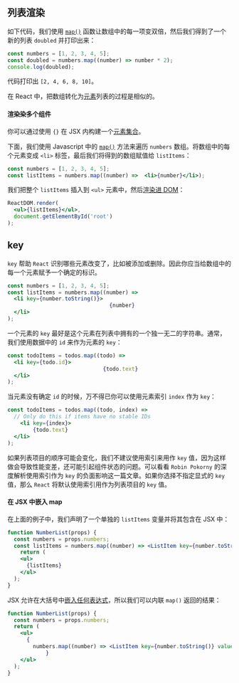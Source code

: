 ## 列表渲染

如下代码，我们使用 [`map()`](https://developer.mozilla.org/en-US/docs/Web/JavaScript/Reference/Global_Objects/Array/map) 函数让数组中的每一项变双倍，然后我们得到了一个新的列表 `doubled` 并打印出来：

```jsx
const numbers = [1, 2, 3, 4, 5];
const doubled = numbers.map((number) => number * 2);
console.log(doubled);
```

代码打印出 `[2, 4, 6, 8, 10]`。

在 React 中，把数组转化为[元素](https://zh-hans.reactjs.org/docs/rendering-elements.html)列表的过程是相似的。

#### 渲染染多个组件

你可以通过使用 `{}` 在 JSX 内构建一个[元素集合](https://zh-hans.reactjs.org/docs/introducing-jsx.html#embedding-expressions-in-jsx)。

下面，我们使用 Javascript 中的 [`map()`](https://developer.mozilla.org/en-US/docs/Web/JavaScript/Reference/Global_Objects/Array/map) 方法来遍历 `numbers` 数组。将数组中的每个元素变成 `<li>` 标签，最后我们将得到的数组赋值给 `listItems`：

```jsx
const numbers = [1, 2, 3, 4, 5];
const listItems = numbers.map((number) =>  <li>{number}</li>);
```

我们把整个 `listItems` 插入到 `<ul>` 元素中，然后[渲染进 DOM](https://zh-hans.reactjs.org/docs/rendering-elements.html#rendering-an-element-into-the-dom)：

```jsx
ReactDOM.render(
  <ul>{listItems}</ul>,  
  document.getElementById('root')
);
```

## key

`key` 帮助 `React` 识别哪些元素改变了，比如被添加或删除。因此你应当给数组中的每一个元素赋予一个确定的标识。

```jsx
const numbers = [1, 2, 3, 4, 5];
const listItems = numbers.map((number) =>
  <li key={number.toString()}>    
                                {number}
  </li>
);
```

一个元素的 `key` 最好是这个元素在列表中拥有的一个独一无二的字符串。通常，我们使用数据中的 `id` 来作为元素的 `key`：

```jsx
const todoItems = todos.map((todo) =>
  <li key={todo.id}>    
                              {todo.text}
  </li>
);
```

当元素没有确定 `id` 的时候，万不得已你可以使用元素索引 `index` 作为 `key`：

```jsx
const todoItems = todos.map((todo, index) =>
  // Only do this if items have no stable IDs  
	<li key={index}>    
		{todo.text}
  </li>
);
```

如果列表项目的顺序可能会变化，我们不建议使用索引来用作 `key` 值，因为这样做会导致性能变差，还可能引起组件状态的问题。可以看看 `Robin Pokorny` 的深度解析使用索引作为 `key` 的负面影响这一篇文章。如果你选择不指定显式的 `key` 值，那么 `React` 将默认使用索引用作为列表项目的 `key` 值。

#### 在 JSX 中嵌入 map

在上面的例子中，我们声明了一个单独的 `listItems` 变量并将其包含在 JSX 中：

```jsx
function NumberList(props) {
  const numbers = props.numbers;
  const listItems = numbers.map((number) => <ListItem key={number.toString()} value={number} />  );  
	return (
    <ul>
      {listItems}
    </ul>
  );
}
```

JSX 允许在大括号中[嵌入任何表达式](https://zh-hans.reactjs.org/docs/introducing-jsx.html#embedding-expressions-in-jsx)，所以我们可以内联 `map()` 返回的结果：

```jsx
function NumberList(props) {
  const numbers = props.numbers;
  return (
    <ul>
      {
        numbers.map((number) => <ListItem key={number.toString()} value={number} />)
			}    
    </ul>
  );
}
```